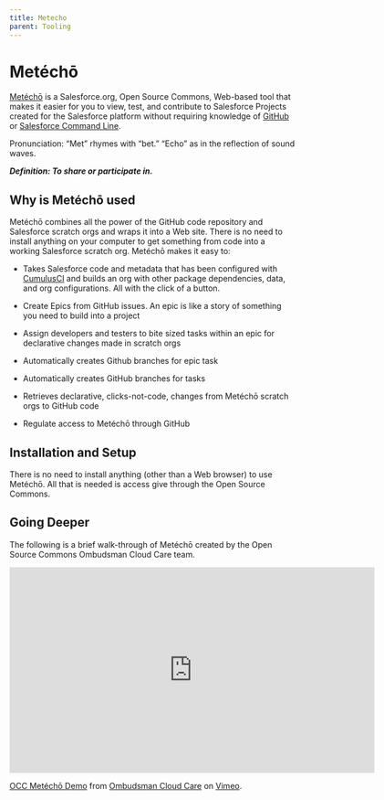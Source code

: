 ```yaml
---
title: Metecho
parent: Tooling
---
```


# Metéchō

[Metéchō](https://metecho.herokuapp.com/projects) is a Salesforce.org, Open Source Commons, Web-based tool that makes it easier for you to view, test, and contribute to Salesforce Projects created for the Salesforce platform without requiring knowledge  of [GitHub](https://lab.github.com/) or [Salesforce Command Line](https://developer.salesforce.com/tools/sfdxcli).

Pronunciation: “Met” rhymes with “bet.” “Echo” as in the reflection of sound waves.

***Definition: To share or participate in.***

##  Why is Metéchō used

Metéchō combines all the power of the GitHub code repository and Salesforce scratch orgs and wraps it into a Web site. There is no need to install anything on your computer to get something from code into a working Salesforce scratch org. Metéchō makes it easy to:

- Takes Salesforce code and metadata that has been configured with [CumulusCI](https://cumulusci.readthedocs.io/en/latest/intro.html) and builds an org with other package dependencies, data, and org configurations. All with the click of a button.

- Create Epics from GitHub issues. An epic is like a story of something you need to build into a project

- Assign developers and testers to bite sized tasks within an epic for declarative changes made in scratch orgs

- Automatically creates Github branches for epic task

- Automatically creates GitHub branches for tasks

- Retrieves declarative, clicks-not-code, changes from Metéchō scratch orgs to GitHub code

- Regulate access to Metéchō through GitHub

## Installation and Setup

There is no need to install anything (other than a Web browser) to use Metéchō. All that is needed is access give through the Open Source Commons.

## Going Deeper

The following is a brief walk-through of Metéchō created by the Open Source Commons Ombudsman Cloud Care team. 

<iframe src="https://player.vimeo.com/video/511284044?h=952e0796dc" width="640" height="360" frameborder="0" allow="autoplay; fullscreen; picture-in-picture" allowfullscreen></iframe>
<p><a href="https://vimeo.com/511284044">OCC Met&eacute;chō Demo</a> from <a href="https://vimeo.com/user72079311">Ombudsman Cloud Care</a> on <a href="https://vimeo.com">Vimeo</a>.</p>
